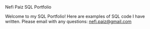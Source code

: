 Nefi Paiz SQL Portfolio 

Welcome to my SQL Portfolio! Here are examples of SQL code I  have written. Please email with any questions:
nefi.paiz@gmail.com

